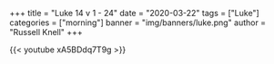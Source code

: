 +++
title = "Luke 14 v 1 - 24"
date = "2020-03-22"
tags = ["Luke"]
categories = ["morning"]
banner = "img/banners/luke.png"
author = "Russell Knell"
+++

{{< youtube xA5BDdq7T9g >}}
